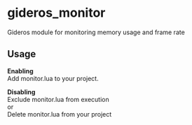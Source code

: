 gideros_monitor
===============

Gideros module for monitoring memory usage and frame rate

Usage
-----
**Enabling**  
Add monitor.lua to your project.  
  
**Disabling**  
Exclude monitor.lua from execution  
or  
Delete monitor.lua from your project  